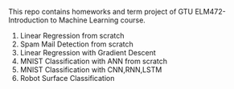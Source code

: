 This repo contains homeworks and term project of GTU ELM472-Introduction to Machine Learning course.

1. Linear Regression from scratch
2. Spam Mail Detection from scratch
3. Linear Regression with Gradient Descent
4. MNIST Classification with ANN from scratch
5. MNIST Classification with CNN,RNN,LSTM
6. Robot Surface Classification
